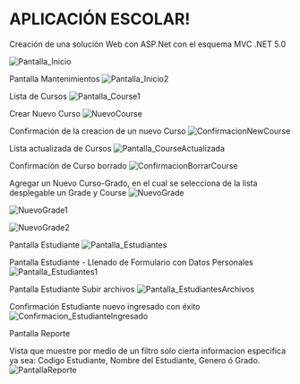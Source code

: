 
# APLICACIÓN ESCOLAR!

Creación de una solución Web con ASP.Net con el esquema MVC .NET 5.0

![Pantalla_Inicio](https://github.com/SCarolinaH/ProyectoEscolar/assets/108714851/2c863de6-1660-49b9-8a1e-482e5bf11ed0)

Pantalla Mantenimientos
![Pantalla_Inicio2](https://github.com/SCarolinaH/ProyectoEscolar/assets/108714851/84bce06f-9005-495c-a73c-0012669f983a)

Lista de Cursos
![Pantalla_Course1](https://github.com/SCarolinaH/ProyectoEscolar/assets/108714851/c9e28d57-8a0d-460c-a0eb-094fe89985fc)

Crear Nuevo Curso
![NuevoCourse](https://github.com/SCarolinaH/ProyectoEscolar/assets/108714851/d8879332-7106-405a-9e9e-112e2993b7a2)

Confirmación de la creacion de un nuevo Curso
![ConfirmacionNewCourse](https://github.com/SCarolinaH/ProyectoEscolar/assets/108714851/9c2f76c6-0d7a-45eb-9835-463b8762131d)

Lista actualizada de Cursos
![Pantalla_CourseActualizada](https://github.com/SCarolinaH/ProyectoEscolar/assets/108714851/fd108a6e-946d-4451-b222-b08edbe23415)

Confirmación de Curso borrado
![ConfirmacionBorrarCourse](https://github.com/SCarolinaH/ProyectoEscolar/assets/108714851/7b171abe-0662-4dc1-b40a-732a2eaf7d46)

Agregar un Nuevo Curso-Grado, en el cual se selecciona de la lista desplegable un Grade y Course
![NuevoGrade](https://github.com/SCarolinaH/ProyectoEscolar/assets/108714851/2c32c68d-e323-468a-9e21-f4fbe60e9459)

![NuevoGrade1](https://github.com/SCarolinaH/ProyectoEscolar/assets/108714851/efed91cf-fa5d-4291-82c0-6017c0dc1d5e)

![NuevoGrade2](https://github.com/SCarolinaH/ProyectoEscolar/assets/108714851/75d5d316-1609-4537-8930-a363b331a184)

Pantalla Estudiante
![Pantalla_Estudiantes](https://github.com/SCarolinaH/ProyectoEscolar/assets/108714851/f89f665b-432f-4466-afcf-c0755ba9701f)

Pantalla Estudiante - Llenado de Formulario con Datos Personales
![Pantalla_Estudiantes1](https://github.com/SCarolinaH/ProyectoEscolar/assets/108714851/70cf9868-01d8-4b66-adb5-d567cd3afa8b)

Pantalla Estudiante Subir archivos
![Pantalla_EstudiantesArchivos](https://github.com/SCarolinaH/ProyectoEscolar/assets/108714851/ba5a90c7-0a00-49ea-965b-e760fb514e61)

Confirmación Estudiante nuevo ingresado con éxito
![Confirmacion_EstudianteIngresado](https://github.com/SCarolinaH/ProyectoEscolar/assets/108714851/e07704c9-7105-4332-bcd9-fdf8442b3fe0)

Pantalla Reporte

Vista que muestre por medio de un filtro solo cierta informacion especifica ya sea: Codigo Estudiante, Nombre del Estudiante, Genero ó Grado.
![PantallaReporte](https://github.com/SCarolinaH/ProyectoEscolar/assets/108714851/72cb0666-0238-43ad-8b2f-5e8c1d13cd5f)










